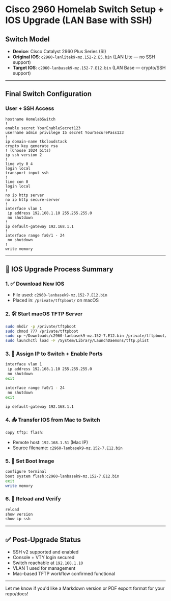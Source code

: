 # Cisco 2960 Homelab Switch Setup + IOS Upgrade (LAN Base with SSH)

## Switch Model

* **Device**: Cisco Catalyst 2960 Plus Series (SI)
* **Original IOS**: `c2960-lanlitek9-mz.152-2.E5.bin` (LAN Lite — no SSH support)
* **Target IOS**: `c2960-lanbasek9-mz.152-7.E12.bin` (LAN Base — crypto/SSH support)

---

## Final Switch Configuration

### User + SSH Access

```plaintext
hostname HomelabSwitch
!
enable secret YourEnableSecret123
username admin privilege 15 secret YourSecurePass123
!
ip domain-name tkcloudstack
crypto key generate rsa
! (Choose 1024 bits)
ip ssh version 2
!
line vty 0 4
login local
transport input ssh
!
line con 0
login local
!
no ip http server
no ip http secure-server
!
interface vlan 1
 ip address 192.168.1.10 255.255.255.0
 no shutdown
!
ip default-gateway 192.168.1.1
!
interface range fa0/1 - 24
 no shutdown
!
write memory
```

---

## 🚀 IOS Upgrade Process Summary

### 1. ✅ **Download New IOS**

* File used: `c2960-lanbasek9-mz.152-7.E12.bin`
* Placed in: `/private/tftpboot/` on macOS

### 2. 🛠 **Start macOS TFTP Server**

```bash
sudo mkdir -p /private/tftpboot
sudo chmod 777 /private/tftpboot
sudo cp ~/Downloads/c2960-lanbasek9-mz.152-7.E12.bin /private/tftpboot/
sudo launchctl load -F /System/Library/LaunchDaemons/tftp.plist
```

### 3. 📡 **Assign IP to Switch + Enable Ports**

```bash
interface vlan 1
 ip address 192.168.1.10 255.255.255.0
 no shutdown
exit

interface range fa0/1 - 24
 no shutdown
exit

ip default-gateway 192.168.1.1
```

### 4. 📤 **Transfer IOS from Mac to Switch**

```bash
copy tftp: flash:
```

* Remote host: `192.168.1.51` (Mac IP)
* Source filename: `c2960-lanbasek9-mz.152-7.E12.bin`

### 5. 🧭 **Set Boot Image**

```bash
configure terminal
boot system flash:c2960-lanbasek9-mz.152-7.E12.bin
exit
write memory
```

### 6. 🔄 **Reload and Verify**

```bash
reload
show version
show ip ssh
```

---

## ✅ Post-Upgrade Status

* SSH v2 supported and enabled
* Console + VTY login secured
* Switch reachable at `192.168.1.10`
* VLAN 1 used for management
* Mac-based TFTP workflow confirmed functional

---

Let me know if you'd like a Markdown version or PDF export format for your repo/docs!
